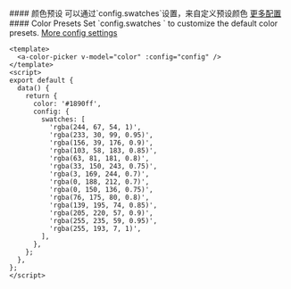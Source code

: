 <cn>
#### 颜色预设
可以通过`config.swatches`设置，来自定义预设颜色
<a target="_block" href="https://github.com/Simonwep/pickr">更多配置</a>
</cn>

<us>
#### Color Presets
Set `config.swatches ` to customize the default color presets.
<a target="_block" href="https://github.com/Simonwep/pickr">More config settings</a>
</us>

```vue
<template>
  <a-color-picker v-model="color" :config="config" />
</template>
<script>
export default {
  data() {
    return {
      color: '#1890ff',
      config: {
        swatches: [
          'rgba(244, 67, 54, 1)',
          'rgba(233, 30, 99, 0.95)',
          'rgba(156, 39, 176, 0.9)',
          'rgba(103, 58, 183, 0.85)',
          'rgba(63, 81, 181, 0.8)',
          'rgba(33, 150, 243, 0.75)',
          'rgba(3, 169, 244, 0.7)',
          'rgba(0, 188, 212, 0.7)',
          'rgba(0, 150, 136, 0.75)',
          'rgba(76, 175, 80, 0.8)',
          'rgba(139, 195, 74, 0.85)',
          'rgba(205, 220, 57, 0.9)',
          'rgba(255, 235, 59, 0.95)',
          'rgba(255, 193, 7, 1)',
        ],
      },
    };
  },
};
</script>
```
